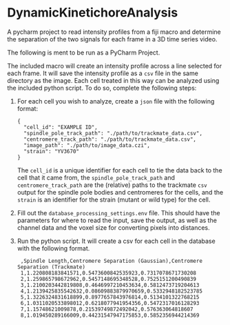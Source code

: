 # DynamicKinetichoreAnalysis

A pycharm project to read intensity profiles from a fiji macro and determine the separation of the two signals for each frame in a 3D time series video. 

The following is ment to be run as a PyCharm Project. 

The included macro will create an intensity profile across a line selected for each frame. It will save the intensity profile as a `csv` file in the same directory as the image. Each cell treated in this way can be analyzed using the included python script. To do so, complete the following steps: 

1. For each cell you wish to analyze, create a `json` file with the following format: 
    ```{json}
    {
      "cell_id": "EXAMPLE ID",
      "spindle_pole_track_path": "./path/to/trackmate_data.csv",
      "centromere_track_path": "./path/to/trackmate_data.csv",
      "image_path": "./path/to/image_data.czi",
      "strain": "YV3670"
    }
    ```
    The `cell_id` is a unique identifier for each cell to tie the data back to the cell that it came from, the `spindle_pole_track_path` and `centromere_track_path` are the (relative) paths to the trackmate `csv` output for the spindle pole bodies and centromeres for the cells, and the `strain` is an identifier for the strain (mutant or wild type) for the cell.

2. Fill out the `database_processing_settings.env` file. This should have the parameters for where to read the input, save the output, as well as the channel data and the voxel size for converting pixels into distances.

3. Run the python script. It will create a csv for each cell in the database with the following format.
   ```{csv}
    ,Spindle Length,Centromere Separation (Gaussian),Centromere Separation (Trackmate)
    1,1.220808183841571,0.5473600842535923,0.7317078671730208
    2,1.259865798672962,0.5457148695348528,0.7525151200490839
    3,1.2100203442819808,0.4646997210453634,0.5812473719204613
    4,1.2139425835542632,0.08609883879970659,0.5332948182523785
    5,1.3226324831618899,0.8977657843976814,0.5134101322768215
    6,1.0311020533898012,0.6218077941954356,0.5472317016128293
    7,1.15748621009878,0.21539749872492042,0.576363064818607
    8,1.019450289166009,0.44231547947175853,0.5852356944214369
   ```

